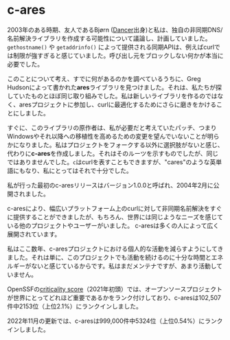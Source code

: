 # c-ares

2003年のある時期、友人であるBjørn ([Dancer](dancer.md)出身)と私は、独自の非同期DNS/名前解決ライブラリを作成する可能性について議論し、計画していました。 `gethostname()` や `getaddrinfo()` によって提供される同期APIは、例えばcurlでは制限が強すぎると感じていました。呼び出し元をブロックしない何かが本当に必要でした。

このことについて考え、すでに何があるのかを調べているうちに、Greg Hudsonによって書かれた**ares**ライブラリを見つけました。それは、私たちが探していたものとほぼ同じ取り組みでした。私は新しいライブラリを作るのではなく、aresプロジェクトに参加し、curlに最適化するためにさらに磨きをかけることにしました。

すぐに、このライブラリの原作者は、私が必要だと考えていたパッチ、つまりWindowsやそれ以降への移植性を高めるための変更を望んでいないことが明らかになりました。私はプロジェクトをフォークする以外に選択肢がないと感じ、代わりに**c-ares**を作成しました。それはそのルーツを示すものでしたが、同じではありませんでした。`c`はcurlを表すこともできますが、"cares"のような英単語にもなり、私にとってはそれで十分でした。

私が行った最初のc-aresリリースはバージョン1.0.0と呼ばれ、2004年2月に公開されました。

c-aresにより、幅広いプラットフォーム上のcurlに対して非同期名前解決をすぐに提供することができましたが、もちろん、世界には同じようなニーズを感じている他のプロジェクトやユーザーがいました。 c-aresは多くの人によって広く展開されています。

私はここ数年、c-aresプロジェクトにおける個人的な活動を減らすようにしてきました。それは単に、このプロジェクトでも活動を続けるのに十分な時間とエネルギーがないと感じているからです。私はまだメンテナですが、あまり活動していません。

OpenSSFの[criticality score](https://github.com/ossf/criticality_score)（2021年初頭）では、オープンソースプロジェクトが世界にとってどれほど重要であるかをランク付けしており、c-aresは102,507件中2153位（上位2.1%）にランクインしました。

2022年11月の更新では、c-aresは999,000件中5324位（上位0.54%）にランクインしました。
